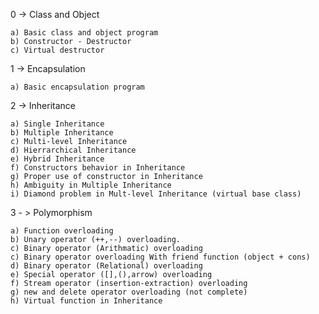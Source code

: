 0 -> Class and Object

    a) Basic class and object program
    b) Constructor - Destructor
    c) Virtual destructor
1 -> Encapsulation

    a) Basic encapsulation program
2 -> Inheritance

    a) Single Inheritance
    b) Multiple Inheritance    
    c) Multi-level Inheritance
    d) Hierrarchical Inheritance
    e) Hybrid Inheritance
    f) Constructors behavior in Inheritance
    g) Proper use of constructor in Inheritance
    h) Ambiguity in Multiple Inheritance
    i) Diamond problem in Mult-level Inheritance (virtual base class)
3 - > Polymorphism

    a) Function overloading
    b) Unary operator (++,--) overloading.
    c) Binary operator (Arithmatic) overloading
    c) Binary operator overloading With friend function (object + cons)
    d) Binary operator (Relational) overloading
    e) Special operator ([],(),arrow) overloading
    f) Stream operator (insertion-extraction) overloading
    g) new and delete operator overloading (not complete)
    h) Virtual function in Inheritance
